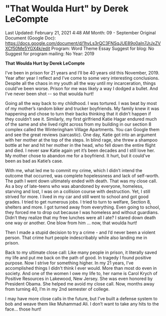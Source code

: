 # "That Woulda Hurt" by Derek LeCompte

Last Updated: February 21, 2021 4:48 AM
Month: 09 - September
Original Document (Google Doc): https://docs.google.com/document/d/1hvLs3rQC3FNSqJUE89o0aIn7JrJxZVXCf50Me5YGX4k/edit
Program: Word Theme Essay
Suggest for blog: No
Suggest for program mailing: No
Year: 2019

**That Woulda Hurt by Derek LeCompte**

I’ve been in prison for 21 years and I’ll be 40 years old this November, 2019. Year after year I reflect and I’ve come to some very interesting conclusions. Despite all the chaos in my youth all the way until my incarceration, things could’ve been worse. Prison for me was likely a way I dodged a bullet. And I’ve never been shot -- so that woulda hurt!

Going all the way back to my childhood. I was tortured. I was beat by most of my mother’s random biker and trucker boyfriends. My family knew it was happening and chose to turn their backs thinking that it didn’t happen if they couldn’t see it. Similarly, my first girlfriend Katie Hagar endured much of the same and she lived right across from my building in our section 8 complex called the Winteringham Village Apartments. You can Google them and see the great reviews (sarcastic). One day, Katie got into an argument with her mother at the top of the steps. In blind rage, she threw a shampoo bottle at her and hit her mother in the head, who fell down the entire flight and died. I never saw Katie again yet it’s been decades and I still love her. My mother chose to abandon me for a boyfriend. It hurt, but it could’ve been as bad as Katie’s case.

With me, what led me to commit my crime, which I didn’t intend the outcome that occurred, was complete hopelessness and lack of self-worth. The path I went down ultimately ended with death. That was my close call. As a boy of late-teens who was abandoned by everyone, homeless, starving and lost, I was on a collision course with destruction. Yet, I still strived for more. I lived in my car and still went to school and got good grades. I tried to get numerous jobs. I tried to turn to welfare, Section 8, shelters and more. I got turned away from everything. Even going to school, they forced me to drop out because I was homeless and without guardians. Didn’t they realize that my free lunches were all I ate? I stared down death one way or another. One blow from him … now, that woulda hurt!

Then I made a stupid decision to try a crime - and I’d never been a violent person. That crime hurt people indescribably while also landing me in prison.

Back to my ultimate close call: Like many people in prison, it literally saved my life and put me back on the path of good. In tragedy I found positive purpose. Now I strive for something higher. In my 21 years, I’ve accomplished things I didn't think I ever would. More than most do even in society. And one of the women I owe my life to, her name is Carol Krych of Positive Resources in Lakewood, New Jersey. She was even honored by President Obama. She helped me avoid my close call. Now, months away from turning 40, I’m in my 2nd semester of college.

I may have more close calls in the future, but I’ve built a defense system to bob and weave them like Muhammad Ali. I don’t want to take any hits to the face… those hurt!